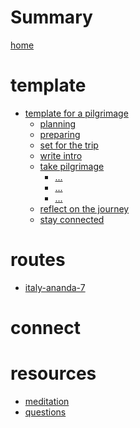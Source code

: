 # Summary

[home](./home.md)

# template

- [template for a pilgrimage](./template.md)
    - [planning](./planning.md)
    - [preparing](./preparing.md)
    - [set for the trip]()
    - [write intro]()
    - [take pilgrimage]()
        - [...]()
        - [...]()
        - [...]()
    - [reflect on the journey]()
    - [stay connected]()

# routes

- [italy-ananda-7]()

# connect

# resources

- [meditation](./meditation.md)
- [questions](./questions.md)
